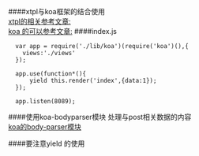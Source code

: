 ####xtpl与koa框架的结合使用   
[xtpl的相关参考文章:](https://www.npmjs.com/package/xtpl)  
[koa 的可以参考文章:](http://www.atatech.org/articles/30923)
####index.js  
````
  var app = require('./lib/koa')(require('koa')(),{
    views:'./views'
  });

  app.use(function*(){
      yield this.render('index',{data:1});
  });

  app.listen(8089);

````
####使用koa-bodyparser模块 处理与post相关数据的内容  
[koa的body-parser模块](https://github.com/koajs/body-parser)  

####要注意yield 的使用

